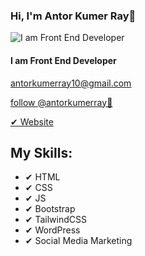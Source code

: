 ### Hi, I'm Antor Kumer Ray👋
![I am Front End Developer](https://scontent.fdac179-1.fna.fbcdn.net/v/t39.30808-6/305044310_439325748185005_1720764512966527744_n.jpg?_nc_cat=105&ccb=1-7&_nc_sid=cc71e4&_nc_ohc=I-gCHCDj-_YQ7kNvgHvWGP2&_nc_zt=23&_nc_ht=scontent.fdac179-1.fna&_nc_gid=Ak6vzk7z9-CuJ7KqJuZB3Vw&oh=00_AYAUt0vE6VpIXgGicwK6Vily6logBDybvqV5u_icpWM2ag&oe=67464CBA)

#### I am Front End Developer
<a class="mailantor" href="mailto:antorkumerray10@gmail.com">antorkumerray10@gmail.com</a>
    

<a class="fbantor" target="_blank" href="https://www.facebook.com/antorkumerray">follow @antorkumerray🤍</a>


<a class="webantor" target="_blank" href="https://antorkumerray.blogspot.com/">✔ Website</a>

## My Skills:
- ✔ HTML
- ✔ CSS
- ✔ JS
- ✔ Bootstrap 
- ✔ TailwindCSS 
- ✔ WordPress 
- ✔ Social Media Marketing


